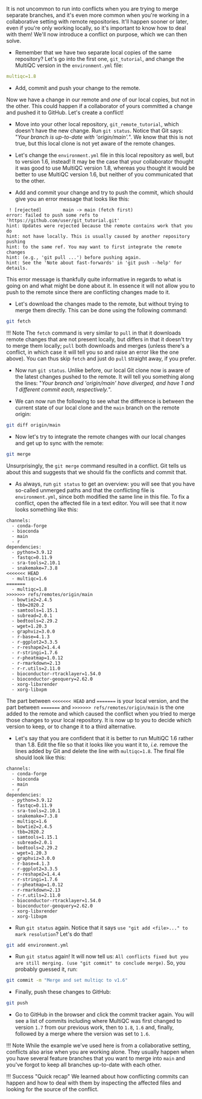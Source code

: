 It is not uncommon to run into conflicts when you are trying to merge separate
branches, and it's even more common when you're working in a collaborative
setting with remote repositories. It'll happen sooner or later, even if you're
only working locally, so it's important to know how to deal with them! We'll
now introduce a conflict on purpose, which we can then solve.

* Remember that we have two separate local copies of the same repository? Let's
  go into the first one, `git_tutorial`, and change the MultiQC version in the
  `environment.yml` file:

```yaml
multiqc=1.8
```

* Add, commit and push your change to the remote.

Now we have a change in our remote and *one* of our local copies, but not in the
other. This could happen if a collaborator of yours committed a change and
pushed it to GitHub. Let's create a conflict!

* Move into your other local repository, `git_remote_tutorial`, which doesn't
  have the new change. Run `git status`. Notice that Git says: "*Your branch is
  up-to-date with 'origin/main'.*". We know that this is not true, but this
  local clone is not yet aware of the remote changes.

* Let's change the `environment.yml` file in this local repository as well, but
  to version 1.6, instead! It may be the case that your collaborator thought it
  was good to use MultiQC version 1.8, whereas you thought it would be better to
  use MultiQC version 1.6, but neither of you communicated that to the other.

* Add and commit your change and try to push the commit, which should give you
  an error message that looks like this:

```no-highlight
 ! [rejected]        main -> main (fetch first)
error: failed to push some refs to 'https://github.com/user/git_tutorial.git'
hint: Updates were rejected because the remote contains work that you do
hint: not have locally. This is usually caused by another repository pushing
hint: to the same ref. You may want to first integrate the remote changes
hint: (e.g., 'git pull ...') before pushing again.
hint: See the 'Note about fast-forwards' in 'git push --help' for details.
```

This error message is thankfully quite informative in regards to what is going
on and what might be done about it. In essence it will not allow you to push
to the remote since there are conflicting changes made to it.

* Let's download the changes made to the remote, but without trying to merge
  them directly. This can be done using the following command:

```bash
git fetch
```

!!! Note
    The `fetch` command is very similar to `pull` in that it downloads remote
    changes that are not present locally, but differs in that it doesn't try to
    merge them locally; `pull` both downloads and merges (unless there's
    a conflict, in which case it will tell you so and raise an error like the
    one above). You can thus skip `fetch` and just do `pull` straight away, if
    you prefer.

* Now run `git status`. Unlike before, our local Git clone now is aware of the
  latest changes pushed to the remote. It will tell you something along the
  lines: "*Your branch and 'origin/main' have diverged, and have 1 and
  1 different commit each, respectively.*".

* We can now run the following to see what the difference is between the current
  state of our local clone and the `main` branch on the remote origin:

```bash
git diff origin/main
```

* Now let's try to integrate the remote changes with our local changes and get
  up to sync with the remote:

```bash
git merge
```

Unsurprisingly, the `git merge` command resulted in a conflict. Git tells us
about this and suggests that we should fix the conflicts and commit that.

* As always, run `git status` to get an overview: you will see that you have
  so-called unmerged paths and that the conflicting file is `environment.yml`,
  since both modified the same line in this file. To fix a conflict, open the
  affected file in a text editor. You will see that it now looks something like
  this:

```no-highlight
channels:
  - conda-forge
  - bioconda
  - main
  - r
dependencies:
  - python=3.9.12
  - fastqc=0.11.9
  - sra-tools=2.10.1
  - snakemake=7.3.8
<<<<<<< HEAD
  - multiqc=1.6
=======
  - multiqc=1.8
>>>>>>> refs/remotes/origin/main
  - bowtie2=2.4.5
  - tbb=2020.2
  - samtools=1.15.1
  - subread=2.0.1
  - bedtools=2.29.2
  - wget=1.20.3
  - graphviz=3.0.0
  - r-base=4.1.3
  - r-ggplot2=3.3.5
  - r-reshape2=1.4.4
  - r-stringi=1.7.6
  - r-pheatmap=1.0.12
  - r-rmarkdown=2.13
  - r-r.utils=2.11.0
  - bioconductor-rtracklayer=1.54.0
  - bioconductor-geoquery=2.62.0
  - xorg-libxrender
  - xorg-libxpm
```

The part between `<<<<<<< HEAD` and `=======` is your local version, and the
part between `=======` and `>>>>>>> refs/remotes/origin/main` is
the one added to the remote and which caused the conflict when you tried to merge
those changes to your local repository. It is now up to you to decide which
version to keep, or to change it to a third alternative.

* Let's say that you are confident that it is better to run MultiQC 1.6 rather
  than 1.8. Edit the file so that it looks like you want it to, *i.e.* remove
  the lines added by Git and delete the line with `multiqc=1.8`. The final file
  should look like this:

```no-highlight
channels:
  - conda-forge
  - bioconda
  - main
  - r
dependencies:
  - python=3.9.12
  - fastqc=0.11.9
  - sra-tools=2.10.1
  - snakemake=7.3.8
  - multiqc=1.6
  - bowtie2=2.4.5
  - tbb=2020.2
  - samtools=1.15.1
  - subread=2.0.1
  - bedtools=2.29.2
  - wget=1.20.3
  - graphviz=3.0.0
  - r-base=4.1.3
  - r-ggplot2=3.3.5
  - r-reshape2=1.4.4
  - r-stringi=1.7.6
  - r-pheatmap=1.0.12
  - r-rmarkdown=2.13
  - r-r.utils=2.11.0
  - bioconductor-rtracklayer=1.54.0
  - bioconductor-geoquery=2.62.0
  - xorg-libxrender
  - xorg-libxpm
```

* Run `git status` again. Notice that it says `use "git add <file>..." to mark
  resolution`? Let's do that!

```bash
git add environment.yml
```

* Run `git status` again! It will now tell us: `All conflicts fixed but you are
  still merging. (use "git commit" to conclude merge)`. So, you probably
  guessed it, run:

```bash
git commit -m "Merge and set multiqc to v1.6"
```

* Finally, push these changes to GitHub:

```bash
git push
```

* Go to GitHub in the browser and click the commit tracker again. You will see
  a list of commits including where MultiQC was first changed to version `1.7`
  from our previous work, then to `1.8`, `1.6` and, finally, followed by a merge
  where the version was set to `1.6`.

!!! Note
    While the example we've used here is from a collaborative setting, conflicts
    also arise when you are working alone. They usually happen when you have
    several feature branches that you want to merge into `main` and you've
    forgot to keep all branches up-to-date with each other.

!!! Success "Quick recap"
    We learned about how conflicting commits can happen and how to deal with
    them by inspecting the affected files and looking for the source of the
    conflict.
